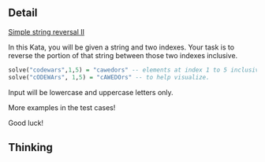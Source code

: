 ## Detail

[Simple string reversal II](https://www.codewars.com/kata/simple-string-reversal-ii/train/haskell)

In this Kata, you will be given a string and two indexes. Your task is to reverse the portion of that string between those two indexes inclusive. 

```haskell
solve("codewars",1,5) = "cawedors" -- elements at index 1 to 5 inclusive are "odewa". So we reverse them.
solve("cODEWArs", 1,5) = "cAWEDOrs" -- to help visualize.
```

Input will be lowercase and uppercase letters only. 

More examples in the test cases! 

Good luck!

## Thinking

